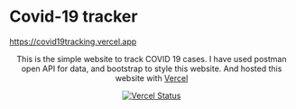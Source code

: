# Covid-19 tracker
https://covid19tracking.vercel.app
<p align="center">
  This is the simple website to track COVID 19 cases. I have used postman open API for data, and bootstrap to style this website. And hosted this website with <a href="https://www.vercel.com/" target="_blank">Vercel</a>
</p>
<p align="center">
  <a href="https://covid19tracking.vercel.app/" target="_blank">
    <img src="http://therealsujitk-vercel-badge.vercel.app/?app=portfolio&style=for-the-badge" alt="Vercel Status" />
  </a>
</p>
